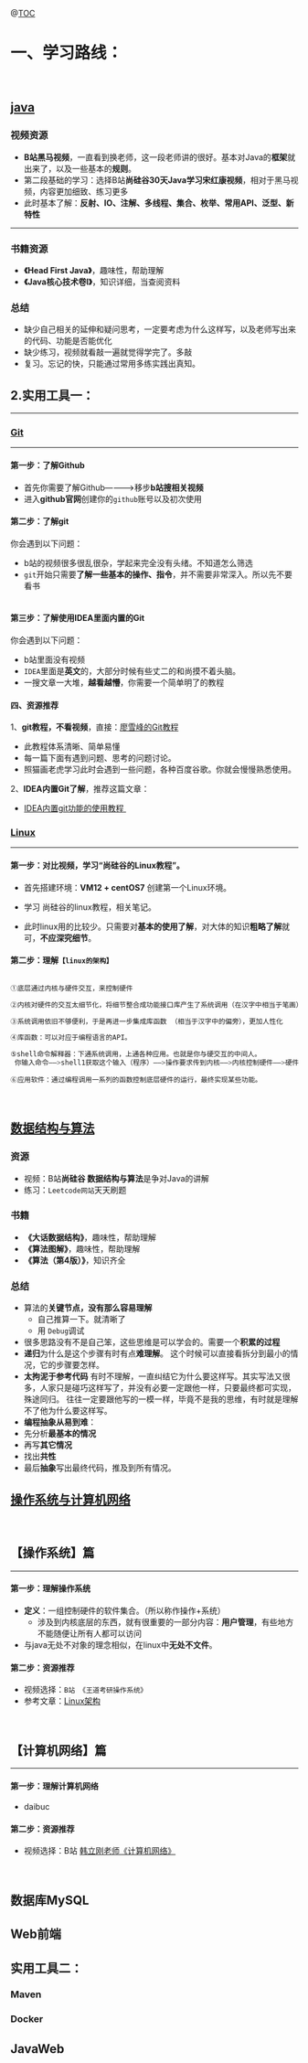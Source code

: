 @[TOC](这是菜鸟的java学习仓库，持续更新中)

# 一、学习路线：

&nbsp;
## [java](https://github.com/Sommer1111/javaLearning/tree/master/Java)
### 视频资源
- **B站黑马视频**，一直看到换老师，这一段老师讲的很好。基本对Java的**框架**就出来了，以及一些基本的**规则**。
- 第二段基础的学习：选择B站**尚硅谷30天Java学习宋红康视频**，相对于黑马视频，内容更加细致、练习更多
- 此时基本了解：**反射、IO、注解、多线程、集合、枚举、常用API、泛型、新特性**

***
### 书籍资源
- **《Head First Java》**，趣味性，帮助理解
- **《Java核心技术卷I》**，知识详细，当查阅资料

### 总结
- 缺少自己相关的延伸和疑问思考，一定要考虑为什么这样写，以及老师写出来的代码、功能是否能优化
- 缺少练习，视频就看敲一遍就觉得学完了。多敲
- 复习。忘记的快，只能通过常用多练实践出真知。
&nbsp;

## 2.实用工具一：
***
###  [Git](https://github.com/Sommer1111/javaLearning/tree/master/Git%E5%9F%BA%E7%A1%80%E7%9F%A5%E8%AF%86)
***
#### 第一步：了解Github
- 首先你需要了解Github————>移步**b站搜相关视频**
- 进入**github官网**创建你的`github`账号以及初次使用
&nbsp;
#### 第二步：了解git
你会遇到以下问题：
- b站的视频很多很乱很杂，学起来完全没有头绪。不知道怎么筛选
- `git`开始只需要**了解一些基本的操作、指令**，并不需要非常深入。所以先不要看书  
&nbsp;
#### 第三步：了解使用IDEA里面内置的Git
你会遇到以下问题：
- b站里面没有视频
- `IDEA`里面是**英文**的，大部分时候有些丈二的和尚摸不着头脑。
- 一搜文章一大堆，**越看越懵**，你需要一个简单明了的教程
&nbsp;
#### 四、资源推荐
1、**git教程，不看视频**，直接：[廖雪峰的Git教程](https://www.liaoxuefeng.com/wiki/896043488029600)
  - 此教程体系清晰、简单易懂
  - 每一篇下面有遇到问题、思考的问题讨论。
  - 照猫画老虎学习此时会遇到一些问题，各种百度谷歌。你就会慢慢熟悉使用。
  
2、**IDEA内置Git了解**，推荐这篇文章：
  -  [IDEA内置git功能的使用教程 ](https://my.oschina.net/u/4288213/blog/3603611)
&nbsp;
&nbsp;
###  [Linux](https://github.com/Sommer1111/javaLearning/tree/master/Linux%E5%AD%A6%E4%B9%A0)


***
#### 第一步：对比视频，学习“尚硅谷的Linux教程”。
- 首先搭建环境：**VM12 + centOS7** 创建第一个Linux环境。

- 学习 尚硅谷的linux教程，相关笔记。
- 此时linux用的比较少。只需要对**基本的使用了解**，对大体的知识**粗略了解**就可，**不应深究细节**。
&nbsp;


#### 第二步：理解`【linux的架构】`
```java

①底层通过内核与硬件交互，来控制硬件

②内核对硬件的交互太细节化，将细节整合成功能接口库产生了系统调用（在汉字中相当于笔画）

③系统调用依旧不够便利，于是再进一步集成库函数 （相当于汉字中的偏旁），更加人性化

④库函数：可以对应于编程语言的API。

⑤shell命令解释器：下通系统调用，上通各种应用。也就是你与硬交互的中间人。
 你输入命令——>shell1获取这个输入（程序）——>操作要求传到内核——>内核控制硬件——>硬件运行
      
⑥应用软件：通过编程调用一系列的函数控制底层硬件的运行，最终实现某些功能。
```
&nbsp;




## [数据结构与算法](https://github.com/Sommer1111/javaLearning/tree/master/%E6%95%B0%E6%8D%AE%E7%BB%93%E6%9E%84%E4%B8%8E%E7%AE%97%E6%B3%95%E5%AD%A6%E4%B9%A0)
### 资源
- 视频：B站**尚硅谷 数据结构与算法**是争对Java的讲解
- 练习：`Leetcode网站`天天刷题


### 书籍
- **《大话数据结构》**，趣味性，帮助理解
- **《算法图解》**，趣味性，帮助理解
- **《算法（第4版）》**，知识齐全

### 总结
- 算法的**关键节点，没有那么容易理解**
   - 自己推算一下。就清晰了 
  * 用 `Debug`调试 
  &nbsp;
- 很多思路没有不是自己笨，这些思维是可以学会的。需要一个**积累的过程**
&nbsp;
- **递归**为什么是这个步骤有时有点**难理解**。 这个时候可以直接看拆分到最小的情况，它的步骤要怎样。
&nbsp;
- **太拘泥于参考代码**
有时不理解，一直纠结它为什么要这样写。其实写法又很多，人家只是碰巧这样写了，并没有必要一定跟他一样，只要最终都可实现，殊途同归。 往往一定要跟他写的一模一样，毕竟不是我的思维，有时就是理解不了他为什么要这样写。 
&nbsp;
- **编程抽象从易到难**：
- 先分析**最基本的情况**
- 再写**其它情况**
- 找出**共性**
- 最后**抽象**写出最终代码，推及到所有情况。
&nbsp;
&nbsp;
## [操作系统与计算机网络](https://github.com/Sommer1111/javaLearning/tree/master/%E6%93%8D%E4%BD%9C%E7%B3%BB%E7%BB%9F%E4%B8%8E%E8%AE%A1%E7%AE%97%E6%9C%BA%E7%BD%91%E7%BB%9C)
&nbsp;
## 【操作系统】篇
***
####  第一步：理解操作系统
- **定义**：一组控制硬件的软件集合。（所以称作操作+系统）
   -  涉及到内核底层的东西，就有很重要的一部分内容：**用户管理**，有些地方不能随便让所有人都可以访问
    &nbsp;
 - 与java无处不对象的理念相似，在linux中**无处不文件**。
 &nbsp;
####  第二步：资源推荐
- 视频选择：`B站 《王道考研操作系统》`
- 参考文章：[Linux架构](https://www.cnblogs.com/vamei/archive/2012/09/19/2692452.html)

 &nbsp;
## 【计算机网络】篇
***
####  第一步：理解计算机网络
- daibuc
 &nbsp;
####  第二步：资源推荐
- 视频选择：B站 [韩立刚老师《计算机网络》](https://www.bilibili.com/video/BV1Hx411D7rn?from=search&seid=9782034372486691962)


 &nbsp;
## 数据库MySQL
## Web前端
## 实用工具二：
### Maven
### Docker
## JavaWeb


